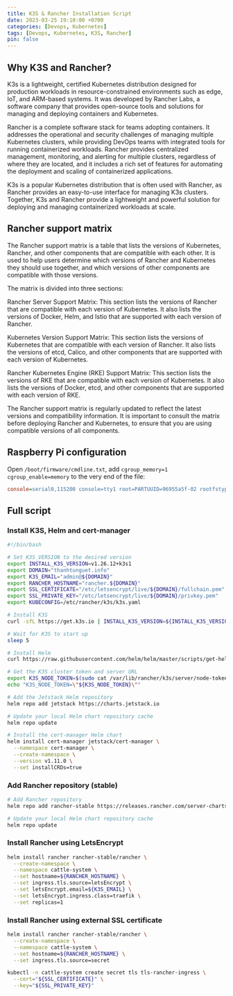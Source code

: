 ```yaml
---
title: K3S & Rancher Installation Script
date: 2023-03-25 19:10:00 +0700
categories: [Devops, Kubernetes]
tags: [Devops, Kubernetes, K3S, Rancher]
pin: false
---
```


## Why K3S and Rancher?

K3s is a lightweight, certified Kubernetes distribution designed for production workloads in resource-constrained environments such as edge, IoT, and ARM-based systems. It was developed by Rancher Labs, a software company that provides open-source tools and solutions for managing and deploying containers and Kubernetes.

Rancher is a complete software stack for teams adopting containers. It addresses the operational and security challenges of managing multiple Kubernetes clusters, while providing DevOps teams with integrated tools for running containerized workloads. Rancher provides centralized management, monitoring, and alerting for multiple clusters, regardless of where they are located, and it includes a rich set of features for automating the deployment and scaling of containerized applications.

K3s is a popular Kubernetes distribution that is often used with Rancher, as Rancher provides an easy-to-use interface for managing K3s clusters. Together, K3s and Rancher provide a lightweight and powerful solution for deploying and managing containerized workloads at scale.

## Rancher support matrix

The Rancher support matrix is a table that lists the versions of Kubernetes, Rancher, and other components that are compatible with each other. It is used to help users determine which versions of Rancher and Kubernetes they should use together, and which versions of other components are compatible with those versions.

The matrix is divided into three sections:

Rancher Server Support Matrix: This section lists the versions of Rancher that are compatible with each version of Kubernetes. It also lists the versions of Docker, Helm, and Istio that are supported with each version of Rancher.

Kubernetes Version Support Matrix: This section lists the versions of Kubernetes that are compatible with each version of Rancher. It also lists the versions of etcd, Calico, and other components that are supported with each version of Kubernetes.

Rancher Kubernetes Engine (RKE) Support Matrix: This section lists the versions of RKE that are compatible with each version of Kubernetes. It also lists the versions of Docker, etcd, and other components that are supported with each version of RKE.

The Rancher support matrix is regularly updated to reflect the latest versions and compatibility information. It is important to consult the matrix before deploying Rancher and Kubernetes, to ensure that you are using compatible versions of all components.

## Raspberry Pi configuration

Open `/boot/firmware/cmdline.txt`, add `cgroup_memory=1 cgroup_enable=memory` to the very end of the file:

```ini
console=serial0,115200 console=tty1 root=PARTUUID=96955a5f-02 rootfstype=ext4 fsck.repair=yes rootwait quiet splash plymouth.ignore-serial-consoles cfg80211.ieee80211_regdom=VN cgroup_memory=1 cgroup_enable=memory
```

## Full script

### Install K3S, Helm and cert-manager

```bash
#!/bin/bash

# Set K3S_VERSION to the desired version
export INSTALL_K3S_VERSION=v1.26.12+k3s1
export DOMAIN="thanhtunguet.info"
export K3S_EMAIL="admin@${DOMAIN}"
export RANCHER_HOSTNAME="rancher.${DOMAIN}"
export SSL_CERTIFICATE="/etc/letsencrypt/live/${DOMAIN}/fullchain.pem"
export SSL_PRIVATE_KEY="/etc/letsencrypt/live/${DOMAIN}/privkey.pem"
export KUBECONFIG=/etc/rancher/k3s/k3s.yaml

# Install K3S
curl -sfL https://get.k3s.io | INSTALL_K3S_VERSION=${INSTALL_K3S_VERSION} sh -

# Wait for K3S to start up
sleep 5

# Install Helm
curl https://raw.githubusercontent.com/helm/helm/master/scripts/get-helm-3 | bash

# Get the K3S cluster token and server URL
export K3S_NODE_TOKEN=$(sudo cat /var/lib/rancher/k3s/server/node-token)
echo "K3S_NODE_TOKEN=\"${K3S_NODE_TOKEN}\""

# Add the Jetstack Helm repository
helm repo add jetstack https://charts.jetstack.io

# Update your local Helm chart repository cache
helm repo update

# Install the cert-manager Helm chart
helm install cert-manager jetstack/cert-manager \
  --namespace cert-manager \
  --create-namespace \
  --version v1.11.0 \
  --set installCRDs=true
```

### Add Rancher repository (stable)

```bash
# Add Rancher repository
helm repo add rancher-stable https://releases.rancher.com/server-charts/stable

# Update your local Helm chart repository cache
helm repo update
```

### Install Rancher using LetsEncrypt

```bash
helm install rancher rancher-stable/rancher \
  --create-namespace \
  --namespace cattle-system \
  --set hostname=${RANCHER_HOSTNAME} \
  --set ingress.tls.source=letsEncrypt \
  --set letsEncrypt.email=${K3S_EMAIL} \
  --set letsEncrypt.ingress.class=traefik \
  --set replicas=1
```

### Install Rancher using external SSL certificate

```bash
helm install rancher rancher-stable/rancher \
  --create-namespace \
  --namespace cattle-system \
  --set hostname=${RANCHER_HOSTNAME} \
  --set ingress.tls.source=secret

kubectl -n cattle-system create secret tls tls-rancher-ingress \
  --cert="${SSL_CERTIFICATE}" \
  --key="${SSL_PRIVATE_KEY}"
```
